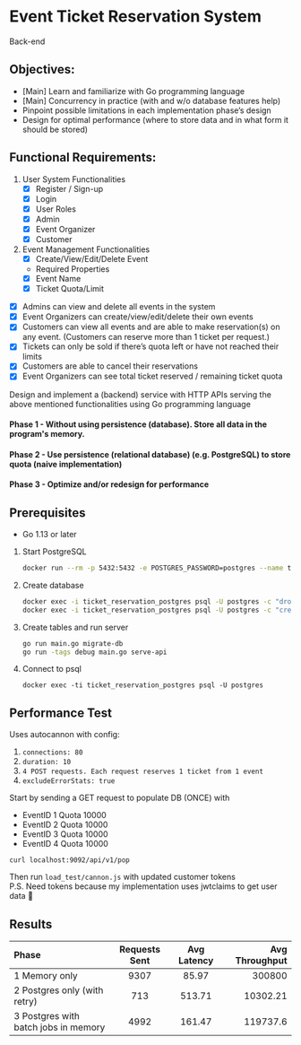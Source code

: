 # Event Ticket Reservation System

Back-end

## Objectives:
- [Main] Learn and familiarize with Go programming language
- [Main] Concurrency in practice (with and w/o database features help)
- Pinpoint possible limitations in each implementation phase’s design
- Design for optimal performance (where to store data and in what form it should be stored)

## Functional Requirements:
1. User System Functionalities
    - [x] Register / Sign-up
    - [x] Login
    - [x] User Roles
    - [x] Admin
    - [x] Event Organizer
    - [x] Customer
2. Event Management Functionalities
    - [x] Create/View/Edit/Delete Event
    * Required Properties
    - [x] Event Name
    - [x] Ticket Quota/Limit
- [x] Admins can view and delete all events in the system
- [x] Event Organizers can create/view/edit/delete their own events
- [x] Customers can view all events and are able to make reservation(s) on any event. (Customers can reserve more than 1 ticket per request.)
- [x] Tickets can only be sold if there’s quota left or have not reached their limits
- [x] Customers are able to cancel their reservations
- [x] Event Organizers can see total ticket reserved / remaining ticket quota

Design and implement a (backend) service with HTTP APIs serving the above mentioned functionalities using Go programming language

#### Phase 1 - Without using persistence (database). Store all data in the program's memory.
#### Phase 2 - Use persistence (relational database) (e.g. PostgreSQL) to store quota (naive implementation)
#### Phase 3 - Optimize and/or redesign for performance

## Prerequisites

- Go 1.13 or later

1. Start PostgreSQL

   ```sh
   docker run --rm -p 5432:5432 -e POSTGRES_PASSWORD=postgres --name ticket_reservation_postgres postgres:12-alpine
   ```

2. Create database

   ```sh
   docker exec -i ticket_reservation_postgres psql -U postgres -c "drop database if exists ticket_reservation" &&
   docker exec -i ticket_reservation_postgres psql -U postgres -c "create database ticket_reservation"
   ```

3. Create tables and run server

   ```sh
   go run main.go migrate-db
   go run -tags debug main.go serve-api
   ```
4. Connect to psql
    ```shell script
    docker exec -ti ticket_reservation_postgres psql -U postgres
    ```
## Performance Test

Uses autocannon with config:
1. `connections: 80`
2. `duration: 10`
3. `4 POST requests. Each request reserves 1 ticket from 1 event`
4. `excludeErrorStats: true`

Start by sending a GET request to populate DB (ONCE) with
- EventID 1 Quota 10000
- EventID 2 Quota 10000
- EventID 3 Quota 10000
- EventID 4 Quota 10000
```shell script
curl localhost:9092/api/v1/pop
```
Then run `load_test/cannon.js` with updated customer tokens <br>
P.S. Need tokens because my implementation uses jwtclaims to get user data 🤣

## Results
| Phase    | Requests Sent | Avg Latency     | Avg Throughput     |
| :-------------| :----------: | :----------: | -----------: |
|  1 Memory only| 9307 | 85.97   | 300800   |
| 2 Postgres only (with retry) | 713 | 513.71 |10302.21  |
| 3 Postgres with batch jobs in memory| 4992 | 161.47 | 119737.6  |